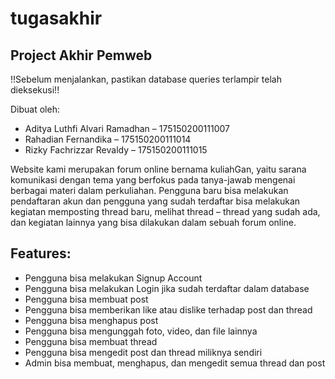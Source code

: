 # tugasakhir
## Project Akhir Pemweb
!!Sebelum menjalankan, pastikan database queries terlampir telah dieksekusi!!

Dibuat oleh:
* Aditya Luthfi Alvari Ramadhan – 175150200111007
* Rahadian Fernandika – 175150200111014
* Rizky Fachrizzar Revaldy – 175150200111015

Website kami merupakan forum online bernama kuliahGan, yaitu sarana komunikasi dengan tema yang berfokus pada tanya-jawab mengenai berbagai materi dalam perkuliahan. Pengguna baru bisa melakukan pendaftaran akun dan pengguna yang sudah terdaftar bisa melakukan kegiatan memposting thread baru, melihat thread – thread yang sudah ada, dan kegiatan lainnya yang bisa dilakukan dalam sebuah forum online.

## Features:
* Pengguna bisa melakukan Signup Account
* Pengguna bisa melakukan Login jika sudah terdaftar dalam database
* Pengguna bisa membuat post
* Pengguna bisa memberikan like atau dislike terhadap post dan thread 
* Pengguna bisa menghapus post
* Pengguna bisa mengunggah foto, video, dan file lainnya
* Pengguna bisa membuat thread 
* Pengguna bisa mengedit post dan thread miliknya sendiri 
* Admin bisa membuat, menghapus, dan mengedit semua thread dan post 




